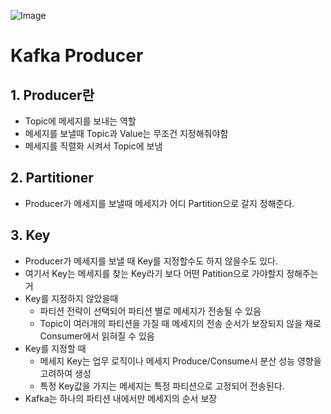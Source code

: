 ![Image](https://github.com/user-attachments/assets/44775098-769e-4d9c-9f2e-66d54322dc8f)

# Kafka Producer

## 1. Producer란
- Topic에 메세지를 보내는 역할
- 메세지를 보낼때 Topic과 Value는 무조건 지정해줘야함
- 메세지를 직렬화 시켜서 Topic에 보냄

## 2. Partitioner
- Producer가 메세지를 보낼때 메세지가 어디 Partition으로 갈지 정해준다.

## 3. Key
- Producer가 메세지를 보낼 때 Key를 지정할수도 하지 않을수도 있다.
- 여기서 Key는 메세지를 찾는 Key라기 보다 어떤 Patition으로 가야할지 정해주는거
- Key를 지정하지 않았을때
    - 파티션 전략이 선택되어 파티션 별로 메세지가 전송될 수 있음
    - Topic이 여러개의 파티션을 가질 때 메세지의 전송 순서가 보장되지 않을 채로 Consumer에서 읽혀질 수 있음
- Key를 지정할 때
    - 메세지 Key는 업무 로직이나 메세지 Produce/Consume시 분산 성능 영향을 고려하여 생성
    - 특정 Key값을 가지는 메세지는 특정 파티션으로 고정되어 전송된다.
- Kafka는 하나의 파티션 내에서만 메세지의 순서 보장